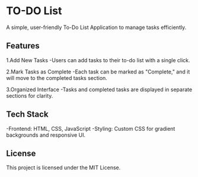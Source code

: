 # TO-DO List
A simple, user-friendly To-Do List Application to manage tasks efficiently.

## Features
1.Add New Tasks
-Users can add tasks to their to-do list with a single click.

2.Mark Tasks as Complete
-Each task can be marked as "Complete," and it will move to the completed tasks section.

3.Organized Interface
-Tasks and completed tasks are displayed in separate sections for clarity.
## Tech Stack
-Frontend: HTML, CSS, JavaScript
-Styling: Custom CSS for gradient backgrounds and responsive UI.

## License
This project is licensed under the MIT License.
